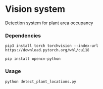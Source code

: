 # Vision system

Detection system for plant area occupancy

### Dependencies

```pip3 install torch torchvision --index-url https://download.pytorch.org/whl/cu118```

```pip install opencv-python```

### Usage
```python detect_plant_locations.py```
